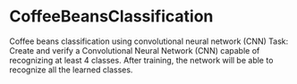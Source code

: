 # CoffeeBeansClassification
Coffee beans classification using convolutional neural network (CNN)
Task:
Create and verify a Convolutional Neural Network (CNN) capable of recognizing at least 4 classes. After training, the network will be able to recognize all the learned classes.
